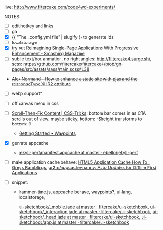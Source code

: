 live: http://www.filtercake.com/code4wd-experiments/



NOTES:

- [ ] edit hotkey and links
- [ ] ga
- [x] {{ "The _config.yml file" | slugify }} to generate ids
- [ ] localstorage 
- [x] try out [Reimagining Single-Page Applications With Progressive Enhancement – Smashing Magazine](https://www.smashingmagazine.com/2015/12/reimagining-single-page-applications-progressive-enhancement/)
- [ ] subtle text/box anmation, no right angles: http://filtercake4.surge.sh/, scss: https://github.com/filtercake/filtercake4/blob/gh-pages/src/assets/sass/main.scss#L38
- ~~[Alex Normand - How to enhance a static site with pjax and the responseType XHR2 attribute](http://www.alexnormand.com/blog/2014/07/progressively-enhancing-a-static-site-with-pjax-and-responseType-XHR-attribute/)~~
- [ ] webp support?
- [ ] off canvas menu in css
- [ ] [Scroll-Then-Fix Content | CSS-Tricks](https://css-tricks.com/scroll-fix-content/): bottom bar comes in as CTA scrolls out of view. maybe sticky, bottom: -$height transforms to bottom: 0
    + [Getting Started • Waypoints](http://imakewebthings.com/waypoints/guides/getting-started/)
- [x] genrate appcache 
    + [jekyll-perf/manifest.appcache at master · ebello/jekyll-perf](https://github.com/ebello/jekyll-perf/blob/master/manifest.appcache)
- [ ] make application cache behave: [HTML5 Application Cache How To : Gregs Ramblings](https://gregsramblings.com/2012/05/28/html5-application-cache-how-to/), [gr2m/appcache-nanny: Auto Updates for Offline First Applications](https://github.com/gr2m/appcache-nanny)


- [ ] snippet: 
    - hammer-time.js, appcache behave, waypoints?, ui-lang, localstorage, 
    
      [ui-sketchbook/_mobile.jade at master · filtercake/ui-sketchbook](https://github.com/filtercake/ui-sketchbook/blob/master/_boilerplate/jade/_layouts-includes/_mobile.jade), [ui-sketchbook/_interaction.jade at master · filtercake/ui-sketchbook](https://github.com/filtercake/ui-sketchbook/blob/master/_boilerplate/jade/_layouts-includes/_interaction.jade), [ui-sketchbook/_head.jade at master · filtercake/ui-sketchbook](https://github.com/filtercake/ui-sketchbook/blob/master/_boilerplate/jade/_layouts-includes/_head.jade), [ui-sketchbook/app.js at master · filtercake/ui-sketchbook](https://github.com/filtercake/ui-sketchbook/blob/master/_boilerplate/js/app.js)
